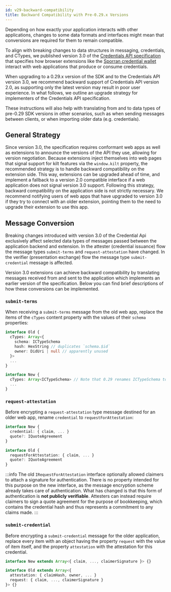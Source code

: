 ```yaml
---
id: v29-backward-compatibility
title: Backward Compatibility with Pre-0.29.x Versions
---
```


Depending on how exactly your application interacts with other applications, changes to some data formats and interfaces might mean that conversions are required for them to remain compatible.

To align with breaking changes to data structures in messaging, credentials, and CTypes, we published version 3.0 of the [Credentials API specification](https://github.com/KILTprotocol/spec-ext-credential-api) that specifies how browser extensions like the [Sporran credential wallet](https://github.com/KILT-Foundation/sporran-extension) interact with web applications that produce or consume credentials.

When upgrading to a 0.29.x version of the SDK and to the Credentials API version 3.0, we recommend backward support of Credentials API version 2.0, as supporting only the latest version may result in poor user experience. In what follows, we outline an upgrade strategy for implementers of the Credentials API specification.

These instructions will also help with translating from and to data types of pre-0.29 SDK versions in other scenarios, such as when sending messages between clients, or when importing older data (e.g. credentials).

## General Strategy

Since version 3.0, the specification requires conformant web apps as well as extensions to announce the versions of the API they use, allowing for version negotiation.
Because extensions inject themselves into web pages that signal support for kilt features via the `window.kilt` property, the recommended strategy is to handle backward compatibility on the extension side.
This way, extensions can be upgraded ahead of time, and implement a fallback to a version 2.0 compatible interface if a web application does not signal version 3.0 support.
Following this strategy, backward compatibility on the application side is not strictly necessary.
We recommend notifying users of web apps that have upgraded to version 3.0 if they try to connect with an older extension, pointing them to the need to upgrade their extension to use this app.

## Message Conversion

Breaking changes introduced with version 3.0 of the Credential Api exclusively affect selected data types of messages passed between the application backend and extension.
In the attester (credential issuance) flow the message types `submit-terms` and `request-attestation` have changed.
In the verifier (presentation exchange) flow the message type `submit-credential` message is affected.

Version 3.0 extensions can achieve backward compatibility by translating messages received from and sent to the application which implements an earlier version of the specification.
Below you can find brief descriptions of how these conversions can be implemented.

<!--TODO: After Sporran release, replace with the following
Below you can find links to the code examples of how this is achieved in the Sporran extension, but we also provide brief descriptions of how you can implement these steps yourself.
-->

### `submit-terms`

When receiving a `submit-terms` message from the old web app, replace the items of the `cTypes` content property with the values of their `schema` properties:

```ts
interface Old {
  cTypes: Array<{
    schema: ICTypeSchema
    hash: HexString // duplicates `schema.$id`
    owner: DidUri | null // apparently unused
  }>
  ...
}

interface New {
  cTypes: Array<ICTypeSchema> // Note that 0.29 renames ICTypeSchema to ICType
  ...
}
```

<!--TODO: After Sporran release, and add link to code example here and for the other 2 message types
[> Code Example in the Sporran Extension Repository]()
-->

### `request-attestation`

Before encrypting a `request-attestation` type message destined for an older web app, rename `credential` to `requestForAttestation`:

```ts
interface New {
  credential: { claim, ... }
  quote?: IQuoteAgreement
}

interface Old {
  requestForAttestation: { claim, ... }
  quote?: IQuoteAgreement
}
```

:::info
The old `IRequestForAttestation` interface optionally allowed claimers to attach a signature for authentication.
There is no property intended for this purpose on the new interface, as the message encryption scheme already takes care of authentication.
What has changed is that this form of authentication is __not publicly verifiable__.
Attesters can instead require claimers to sign a quote agreement for the purpose of bookkeeping, which contains the credential hash and thus represents a commitment to any claims made.
:::

### `submit-credential`

Before encrypting a `submit-credential` message for the older application, replace every item with an object having the property `request` with the value of item itself, and the property `attestation` with the attestation for this credential.

```ts
interface New extends Array<{ claim, ..., claimerSignature }> {}

interface Old extends Array<{
  attestation: { claimHash, owner, ... }
  request: { claim, ..., claimerSignature }
}> {}
```
